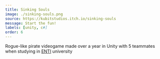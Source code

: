 ```yaml
---
title: Sinking Souls
image: ./sinking-souls.png
source: https://kubitstudios.itch.io/sinking-souls
message: Start the fun!
labels: [unity, c#]
order: 6
---
```


Rogue-like pirate videogame made over a year in Unity with 5 teammates when studying in [ENTI](https://enti.cat/)
university
